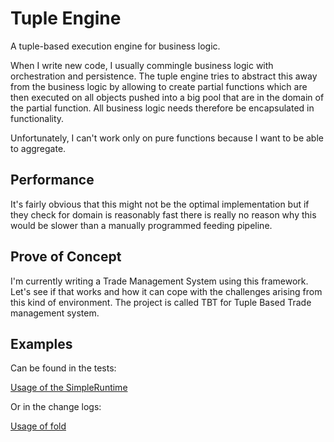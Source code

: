 # Tuple Engine
A tuple-based execution engine for business logic.

When I write new code, I usually commingle business logic with orchestration and persistence. The tuple engine tries to abstract this away from the business logic by allowing to create partial functions which are then executed on all objects pushed into a big pool that are in the domain of the partial function. All business logic needs therefore be encapsulated in functionality.

Unfortunately, I can't work only on pure functions because I want to be able to aggregate.

## Performance
It's fairly obvious that this might not be the optimal implementation but if they check for domain is reasonably fast there is really no reason why this would be slower than a manually programmed feeding pipeline.

## Prove of Concept
I'm currently writing a Trade Management System using this framework. Let's see if that works and how it can cope with the challenges arising from this kind of environment. The project is called TBT for Tuple Based Trade management system.

## Examples
Can be found in the tests:

[Usage of the SimpleRuntime](./src/test/scala/com/schmueckers/tuple_engine/TestSimpleRuntime.scala)

Or in the change logs:

[Usage of fold](./book-of-work/1-ImplementAggregationTest.md)